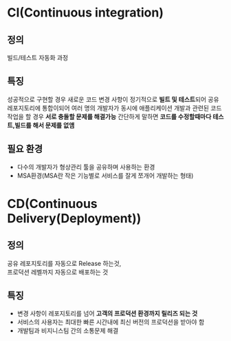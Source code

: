 # CI(Continuous integration)
## 정의
빌드/테스트 자동화 과정
## 특징
성공적으로 구현할 경우 새로운 코드 변경 사항이 정기적으로 **빌트 및 테스트**되어 공유 레포지토리에 통합이되어 여러 명의 개발자가 동시에 애플리케이션 개발과 관련된 코드 작업을 할 경우 **서로 충돌할 문제를 해결가능**
간단하게 말하면 **코드를 수정할때마다 테스트,빌드를 해서 문제를 없앰**
## 필요 환경
- 다수의 개발자가 형상관리 툴을 공유하며 사용하는 환경
- MSA환경(MSA란 작은 기능별로 서비스를 잘게 쪼개어 개발하는 형태)
# CD(Continuous Delivery(Deployment))
## 정의
공유 레포지토리를 자동으로 Release 하는것,  
프로덕션 레벨까지 자동으로 배포하는 것
## 특징
- 변경 사항이 레포지토리를 넘어 **고객의 프로덕션 환경까지 릴리즈 되는 것**
- 서비스의 사용자는 최대한 빠른 시간내에 최신 버전의 프로덕션을 받아야 함
- 개발팀과 비지니스팀 간의 소통문제 해결 